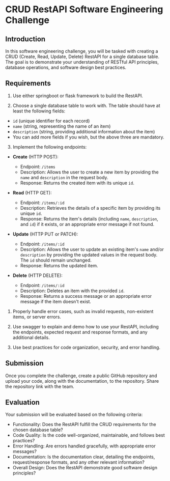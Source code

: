 # CRUD RestAPI Software Engineering Challenge

## Introduction

In this software engineering challenge, you will be tasked with creating a CRUD (Create, Read, Update, Delete) RestAPI for a single database table.
The goal is to demonstrate your understanding of RESTful API principles, database operations, and software design best practices.

## Requirements

1. Use either springboot or flask framework to build the RestAPI.

  
2. Choose a single database table to work with. The table should have at least the following fields:
  
- `id` (unique identifier for each record)
- `name` (string, representing the name of an item)
- `description` (string, providing additional information about the item)
- You can add more fields if you wish, but the above three are mandatory.

3. Implement the following endpoints:
  
- **Create** (HTTP POST):

  - Endpoint: `/items`
  - Description: Allows the user to create a new item by providing the `name` and `description` in the request body.
  - Response: Returns the created item with its unique `id`.

- **Read** (HTTP GET):
  - Endpoint: `/items/:id`
  - Description: Retrieves the details of a specific item by providing its unique `id`.
  - Response: Returns the item's details (including `name`, `description`, and `id`) if it exists, or an appropriate error message if not found.


- **Update** (HTTP PUT or PATCH):
  - Endpoint: `/items/:id`
  - Description: Allows the user to update an existing item's `name` and/or `description` by providing the updated values in the request body. The `id` should remain unchanged.
  - Response: Returns the updated item.


- **Delete** (HTTP DELETE):
  - Endpoint: `/items/:id`
  - Description: Deletes an item with the provided `id`.
  - Response: Returns a success message or an appropriate error message if the item doesn't exist.

1. Properly handle error cases, such as invalid requests, non-existent items, or server errors.
  
2. Use swagger to explain and demo how to use your RestAPI, including the endpoints, expected request and response formats, and any additional details.
  
3. Use best practices for code organization, security, and error handling.
  
## Submission

Once you complete the challenge, create a public GitHub repository and upload your code, along with the documentation, to the repository. Share the repository link with the team.

## Evaluation

Your submission will be evaluated based on the following criteria:

- Functionality: Does the RestAPI fulfill the CRUD requirements for the chosen database table?
- Code Quality: Is the code well-organized, maintainable, and follows best practices?
- Error Handling: Are errors handled gracefully, with appropriate error messages?
- Documentation: Is the documentation clear, detailing the endpoints, request/response formats, and any other relevant information?
- Overall Design: Does the RestAPI demonstrate good software design principles?

